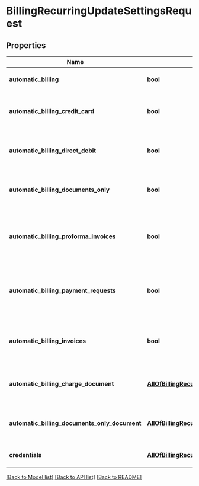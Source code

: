 # BillingRecurringUpdateSettingsRequest

## Properties
Name | Type | Description | Notes
------------ | ------------- | ------------- | -------------
**automatic_billing** | **bool** | Automatic billing mode | [optional] 
**automatic_billing_credit_card** | **bool** | Automatic billing mode for credit card payments | [optional] 
**automatic_billing_direct_debit** | **bool** | Automatic billing mode for direct debit payments | [optional] 
**automatic_billing_documents_only** | **bool** | Automatic billing mode for documents only | [optional] 
**automatic_billing_proforma_invoices** | **bool** | Automatic billing mode for charging existing proforma invoices | [optional] 
**automatic_billing_payment_requests** | **bool** | Automatic billing mode for charging existing payment requests | [optional] 
**automatic_billing_invoices** | **bool** | Automatic billing mode charging existing tax invoices | [optional] 
**automatic_billing_charge_document** | [**AllOfBillingRecurringUpdateSettingsRequestAutomaticBillingChargeDocument**](AllOfBillingRecurringUpdateSettingsRequestAutomaticBillingChargeDocument.md) | Default document type for charges billing | [optional] 
**automatic_billing_documents_only_document** | [**AllOfBillingRecurringUpdateSettingsRequestAutomaticBillingDocumentsOnlyDocument**](AllOfBillingRecurringUpdateSettingsRequestAutomaticBillingDocumentsOnlyDocument.md) | Default document type for documents only billing | [optional] 
**credentials** | [**AllOfBillingRecurringUpdateSettingsRequestCredentials**](AllOfBillingRecurringUpdateSettingsRequestCredentials.md) | Company API credentials | 

[[Back to Model list]](../README.md#documentation-for-models) [[Back to API list]](../README.md#documentation-for-api-endpoints) [[Back to README]](../README.md)

